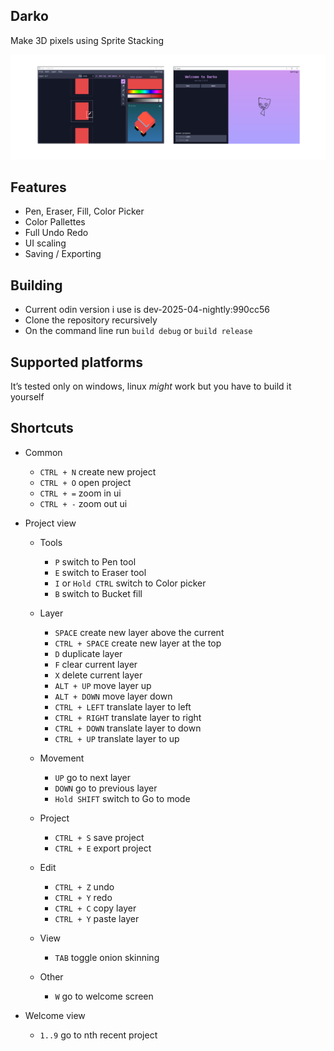 ## Darko
Make 3D pixels using Sprite Stacking

![screenshot](screenshot.png)

## Features
- Pen, Eraser, Fill, Color Picker
- Color Pallettes
- Full Undo Redo 
- UI scaling
- Saving / Exporting

## Building
- Current odin version i use is dev-2025-04-nightly:990cc56
- Clone the repository recursively
- On the command line run `build debug` or `build release`

## Supported platforms
It’s tested only on windows, linux *might* work but you have to build it yourself

## Shortcuts
- Common
  - `CTRL + N` create new project
  - `CTRL + O` open project
  - `CTRL + =` zoom in ui
  - `CTRL + -` zoom out ui

- Project view
  - Tools
    - `P` switch to Pen tool
    - `E` switch to Eraser tool
    - `I` or `Hold CTRL` switch to Color picker
    - `B` switch to Bucket fill

  - Layer
    - `SPACE` create new layer above the current
    - `CTRL + SPACE` create new layer at the top
    - `D` duplicate layer
    - `F` clear current layer
    - `X` delete current layer
    -  `ALT + UP` move layer up
    -  `ALT + DOWN` move layer down
    -  `CTRL + LEFT` translate layer to left 
    -  `CTRL + RIGHT` translate layer to right 
    -  `CTRL + DOWN` translate layer to down 
    -  `CTRL + UP` translate layer to up
    
  - Movement
    - `UP` go to next layer
    - `DOWN` go to previous layer
    - `Hold SHIFT` switch to Go to mode
      
  - Project
    -  `CTRL + S` save project
    -  `CTRL + E` export project
  
  - Edit
    -  `CTRL + Z` undo
    -  `CTRL + Y` redo
    -  `CTRL + C` copy layer
    -  `CTRL + Y` paste layer

  - View
    - `TAB` toggle onion skinning

  - Other
    - `W` go to welcome screen
    
- Welcome view
  - `1..9` go to nth recent project
